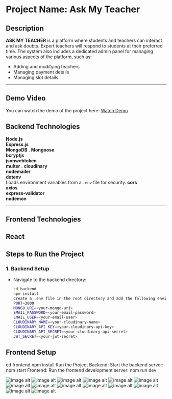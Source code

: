 # Project Name: Ask My Teacher

## Description
**ASK MY TEACHER** is a platform where students and teachers can interact and ask doubts. Expert teachers will respond to students at their preferred time. The system also includes a dedicated admin panel for managing various aspects of the platform, such as:
- Adding and modifying teachers
- Managing payment details
- Managing slot details

---
## Demo Video
You can watch the demo of the project here:
[Watch Demo](https://drive.google.com/file/d/1SKeca24oOKqiqwB_oxQcwp5yM5qNVWtS/view?usp=sharing)

## Backend Technologies

**Node.js**  
**Express.js**  
**MongoDB**  .
**Mongoose**  
**bcryptjs**  
**jsonwebtoken**  
**multer** .
 **cloudinary**  
 **nodemailer**  
 **dotenv**  
    Loads environment variables from a `.env` file for security.
**cors**  
**axios**  
**express-validator**  
**nodemon**  

---

## Frontend Technologies
**React**    
---
## Steps to Run the Project

### 1. Backend Setup
- Navigate to the backend directory:
  ```bash
  cd backend
  npm install
  Create a .env file in the root directory and add the following environment variables:
  PORT=3000
  MONGO_URI=<your-mongo-uri>
  EMAIL_PASSWORD=<your-email-password>
  EMAIL_USER=<your-email-user>
  CLOUDINARY_NAME=<your-cloudinary-name>
  CLOUDINARY_API_KEY=<your-cloudinary-api-key>
  CLOUDINARY_API_SECRET=<your-cloudinary-api-secret>
  JWT_SECRET=<your-jwt-secret>
## Frontend Setup
  cd frontend
  npm install
  Run the Project
Backend: Start the backend server:
npm start
Frontend: Run the frontend development server:
npm run dev


![image alt](https://github.com/harshkumar808348/Education_management_Portal/blob/16f4cf4dd86f6c19adb3453118be2b27325e5576/image1.png)
![image alt](https://github.com/harshkumar808348/Education_management_Portal/blob/16f4cf4dd86f6c19adb3453118be2b27325e5576/Screenshot%202025-01-08%20203430.png)
![image alt](https://github.com/harshkumar808348/Education_management_Portal/blob/16f4cf4dd86f6c19adb3453118be2b27325e5576/Screenshot%202025-01-08%20203519.png)
![image alt](https://github.com/harshkumar808348/Education_management_Portal/blob/16f4cf4dd86f6c19adb3453118be2b27325e5576/Screenshot%202025-01-08%20203550.png)
![image alt](https://github.com/harshkumar808348/Education_management_Portal/blob/16f4cf4dd86f6c19adb3453118be2b27325e5576/Screenshot%202025-01-08%20203619.png)
![image alt](https://github.com/harshkumar808348/Education_management_Portal/blob/16f4cf4dd86f6c19adb3453118be2b27325e5576/Screenshot%202025-01-08%20203643.png)
![image alt](https://github.com/harshkumar808348/Education_management_Portal/blob/16f4cf4dd86f6c19adb3453118be2b27325e5576/Screenshot%202025-01-08%20203719.png)
![image alt](https://github.com/harshkumar808348/Education_management_Portal/blob/16f4cf4dd86f6c19adb3453118be2b27325e5576/Screenshot%202025-01-08%20203754.png)
![image alt](https://github.com/harshkumar808348/Education_management_Portal/blob/16f4cf4dd86f6c19adb3453118be2b27325e5576/Screenshot%202025-01-08%20203820.png)
![image alt](https://github.com/harshkumar808348/Education_management_Portal/blob/16f4cf4dd86f6c19adb3453118be2b27325e5576/Screenshot%202025-01-08%20204110.png)
![image alt](https://github.com/harshkumar808348/Education_management_Portal/blob/16f4cf4dd86f6c19adb3453118be2b27325e5576/Screenshot%202025-01-08%20204136.png)
![image alt](https://github.com/harshkumar808348/Education_management_Portal/blob/16f4cf4dd86f6c19adb3453118be2b27325e5576/Screenshot%202025-01-08%20204208.png)
![image alt](https://github.com/harshkumar808348/Education_management_Portal/blob/16f4cf4dd86f6c19adb3453118be2b27325e5576/Screenshot%202025-01-08%20204245.png)
![image alt](https://github.com/harshkumar808348/Education_management_Portal/blob/16f4cf4dd86f6c19adb3453118be2b27325e5576/Screenshot%202025-01-08%20204313.png)





  
